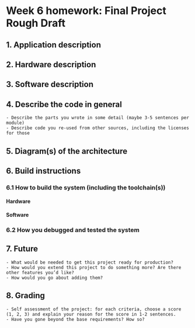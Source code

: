 # Week 6 homework: Final Project Rough Draft

## 1. Application description
## 2. Hardware description
## 3. Software description
## 4. Describe the code in general
    - Describe the parts you wrote in some detail (maybe 3-5 sentences per module)
    - Describe code you re-used from other sources, including the licenses for those
## 5. Diagram(s) of the architecture
## 6. Build instructions
### 6.1 How to build the system (including the toolchain(s))
#### Hardware
#### Software
### 6.2 How you debugged and tested the system
## 7. Future
    - What would be needed to get this project ready for production?
    - How would you extend this project to do something more? Are there other features you’d like?
    - How would you go about adding them?
## 8. Grading
    - Self assessment of the project: for each criteria, choose a score (1, 2, 3) and explain your reason for the score in 1-2 sentences.
    - Have you gone beyond the base requirements? How so?
